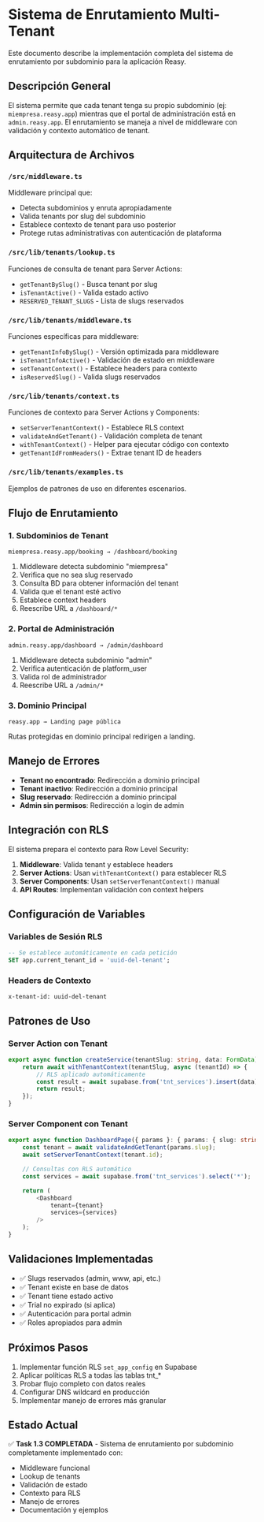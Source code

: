 # Sistema de Enrutamiento Multi-Tenant

Este documento describe la implementación completa del sistema de enrutamiento por subdominio para la aplicación Reasy.

## Descripción General

El sistema permite que cada tenant tenga su propio subdominio (ej: `miempresa.reasy.app`) mientras que el portal de administración está en `admin.reasy.app`. El enrutamiento se maneja a nivel de middleware con validación y contexto automático de tenant.

## Arquitectura de Archivos

### `/src/middleware.ts`

Middleware principal que:

-  Detecta subdominios y enruta apropiadamente
-  Valida tenants por slug del subdominio
-  Establece contexto de tenant para uso posterior
-  Protege rutas administrativas con autenticación de plataforma

### `/src/lib/tenants/lookup.ts`

Funciones de consulta de tenant para Server Actions:

-  `getTenantBySlug()` - Busca tenant por slug
-  `isTenantActive()` - Valida estado activo
-  `RESERVED_TENANT_SLUGS` - Lista de slugs reservados

### `/src/lib/tenants/middleware.ts`

Funciones específicas para middleware:

-  `getTenantInfoBySlug()` - Versión optimizada para middleware
-  `isTenantInfoActive()` - Validación de estado en middleware
-  `setTenantContext()` - Establece headers para contexto
-  `isReservedSlug()` - Valida slugs reservados

### `/src/lib/tenants/context.ts`

Funciones de contexto para Server Actions y Components:

-  `setServerTenantContext()` - Establece RLS context
-  `validateAndGetTenant()` - Validación completa de tenant
-  `withTenantContext()` - Helper para ejecutar código con contexto
-  `getTenantIdFromHeaders()` - Extrae tenant ID de headers

### `/src/lib/tenants/examples.ts`

Ejemplos de patrones de uso en diferentes escenarios.

## Flujo de Enrutamiento

### 1. Subdominios de Tenant

```
miempresa.reasy.app/booking → /dashboard/booking
```

1. Middleware detecta subdominio "miempresa"
2. Verifica que no sea slug reservado
3. Consulta BD para obtener información del tenant
4. Valida que el tenant esté activo
5. Establece context headers
6. Reescribe URL a `/dashboard/*`

### 2. Portal de Administración

```
admin.reasy.app/dashboard → /admin/dashboard
```

1. Middleware detecta subdominio "admin"
2. Verifica autenticación de platform_user
3. Valida rol de administrador
4. Reescribe URL a `/admin/*`

### 3. Dominio Principal

```
reasy.app → Landing page pública
```

Rutas protegidas en dominio principal redirigen a landing.

## Manejo de Errores

-  **Tenant no encontrado**: Redirección a dominio principal
-  **Tenant inactivo**: Redirección a dominio principal
-  **Slug reservado**: Redirección a dominio principal
-  **Admin sin permisos**: Redirección a login de admin

## Integración con RLS

El sistema prepara el contexto para Row Level Security:

1. **Middleware**: Valida tenant y establece headers
2. **Server Actions**: Usan `withTenantContext()` para establecer RLS
3. **Server Components**: Usan `setServerTenantContext()` manual
4. **API Routes**: Implementan validación con context helpers

## Configuración de Variables

### Variables de Sesión RLS

```sql
-- Se establece automáticamente en cada petición
SET app.current_tenant_id = 'uuid-del-tenant';
```

### Headers de Contexto

```
x-tenant-id: uuid-del-tenant
```

## Patrones de Uso

### Server Action con Tenant

```typescript
export async function createService(tenantSlug: string, data: FormData) {
	return await withTenantContext(tenantSlug, async (tenantId) => {
		// RLS aplicado automáticamente
		const result = await supabase.from('tnt_services').insert(data);
		return result;
	});
}
```

### Server Component con Tenant

```typescript
export async function DashboardPage({ params }: { params: { slug: string } }) {
	const tenant = await validateAndGetTenant(params.slug);
	await setServerTenantContext(tenant.id);

	// Consultas con RLS automático
	const services = await supabase.from('tnt_services').select('*');

	return (
		<Dashboard
			tenant={tenant}
			services={services}
		/>
	);
}
```

## Validaciones Implementadas

-  ✅ Slugs reservados (admin, www, api, etc.)
-  ✅ Tenant existe en base de datos
-  ✅ Tenant tiene estado activo
-  ✅ Trial no expirado (si aplica)
-  ✅ Autenticación para portal admin
-  ✅ Roles apropiados para admin

## Próximos Pasos

1. Implementar función RLS `set_app_config` en Supabase
2. Aplicar políticas RLS a todas las tablas tnt\_\*
3. Probar flujo completo con datos reales
4. Configurar DNS wildcard en producción
5. Implementar manejo de errores más granular

## Estado Actual

✅ **Task 1.3 COMPLETADA** - Sistema de enrutamiento por subdominio completamente implementado con:

-  Middleware funcional
-  Lookup de tenants
-  Validación de estado
-  Contexto para RLS
-  Manejo de errores
-  Documentación y ejemplos
